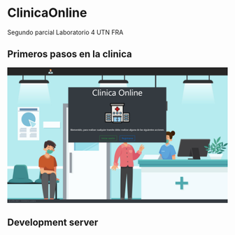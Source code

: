 # ClinicaOnline

Segundo parcial Laboratorio 4 UTN FRA


## Primeros pasos en la clinica
![Alt text](https://github.com/attrix182/tpClinicaOnlineLab4/blob/main/src/fotosReadme/landing.png?raw=true "Title")



## Development server




